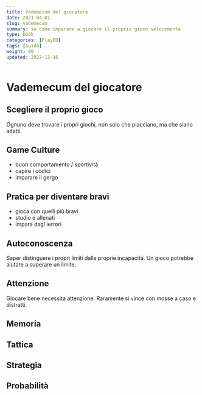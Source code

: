 ```yaml
---
title: Vademecum del giocatore
date: 2021-04-01
slug: vademecum
summary: su come imparare a giocare il proprio gioco velocemente
type: book
categories: [PlayED]
tags: [Guida]
weight: 80
updated: 2022-12-16
---
```

# Vademecum del giocatore
## Scegliere il proprio gioco
Ognuno deve trovare i propri giochi, non solo che piacciano, ma che siano adatti.

## Game Culture
- buon comportamento / sportività
- capire i codici
- imparare il gergo

## Pratica per diventare bravi
- gioca con quelli più bravi 
- studio e allenati
- impara dagl ierrori

## Autoconoscenza
Saper distinguere i propri limiti dalle proprie incapacità.
Un gioco potrebbe aiutare a superare un limite.

## Attenzione
Giocare bene necessita attenzione.
Raramente si vince con mosse a caso e distratti.

## Memoria


## Tattica


## Strategia


## Probabilità

